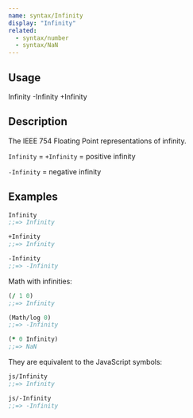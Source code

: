 ```yaml
---
name: syntax/Infinity
display: "Infinity"
related:
  - syntax/number
  - syntax/NaN
---
```


## Usage
Infinity
-Infinity
+Infinity


## Description

The IEEE 754 Floating Point representations of infinity.

`Infinity` = `+Infinity` = positive infinity

`-Infinity` = negative infinity


## Examples

```clj
Infinity
;;=> Infinity

+Infinity
;;=> Infinity

-Infinity
;;=> -Infinity
```

Math with infinities:

```clj
(/ 1 0)
;;=> Infinity

(Math/log 0)
;;=> -Infinity

(* 0 Infinity)
;;=> NaN
```

They are equivalent to the JavaScript symbols:

```clj
js/Infinity
;;=> Infinity

js/-Infinity
;;=> -Infinity
```
